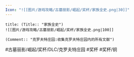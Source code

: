 ```yaml
---
Icon: "![[图片/游戏攻略/古墓丽影/崛起/奖杯/家族全史.png|30]]"
---
```

```ad-common-bronze-trophy
title: (Title:: "家族全史")
![[图片/游戏攻略/古墓丽影/崛起/奖杯/家族全史.png|100]]

(Comment:: "克罗夫特庄园:收集克罗夫特庄园内的所有文献")
```

#古墓丽影/崛起/奖杯/DLC/克罗夫特庄园 #奖杯 #奖杯/铜
